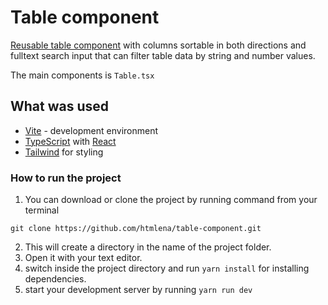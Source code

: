 # Table component 

[Reusable table component](https://table-component-phrase.vercel.app/) with columns sortable in both directions and fulltext search input that can filter table data by string and number values.

The main components is `Table.tsx`

## What was used

- [Vite](https://vitejs.dev/) - development environment 
- [TypeScript](https://www.typescriptlang.org/) with [React](https://beta.reactjs.org/learn)
- [Tailwind](https://tailwindcss.com/) for styling

### How to run the project
1. You can download or clone the project by running command from your terminal

```
git clone https://github.com/htmlena/table-component.git
```

2. This will create a directory in the name of the project folder.
3. Open it with your text editor.
4. switch inside the project directory and run `yarn install` for installing dependencies.
5. start your development server by running `yarn run dev`